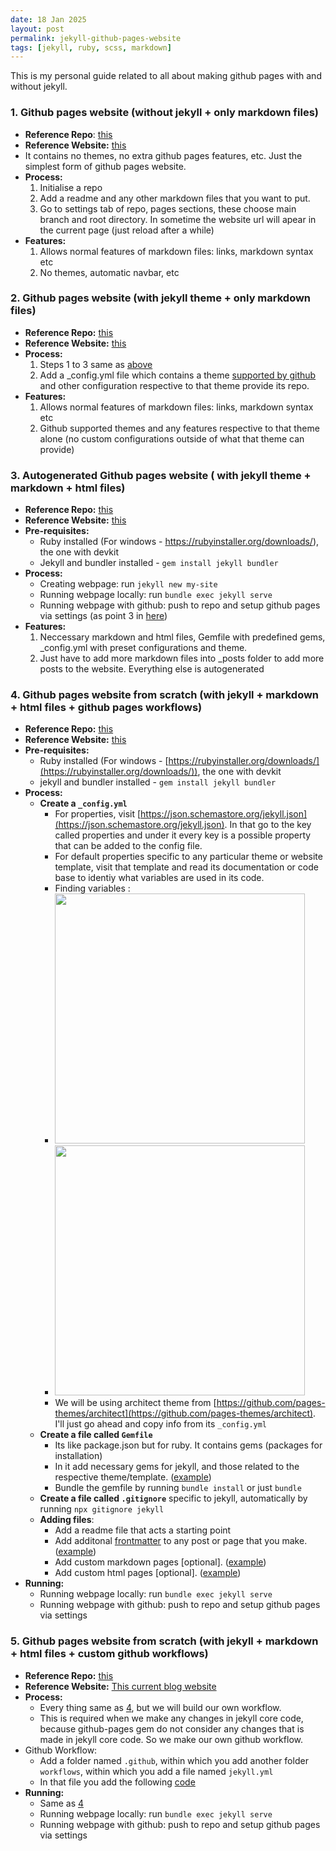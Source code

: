 ```yaml
---
date: 18 Jan 2025
layout: post
permalink: jekyll-github-pages-website
tags: [jekyll, ruby, scss, markdown]
---
```


This is my personal guide related to all about making github pages with and without jekyll.

### 1. Github pages website (without jekyll + only markdown files)

- **Reference Repo**: [this](https://github.com/Anusree6154s/github-pages-website-demo-1)
- **Reference Website:** [this](https://anusree6154s.github.io/github-pages-website-demo-1/)
- It contains no themes, no extra github pages features, etc. Just the simplest form of github pages website.
- **Process:**
  1. Initialise a repo
  2. Add a readme and any other markdown files that you want to put.
  3. Go to settings tab of repo, pages sections, these choose main branch and root directory. In sometime the website url will apear in the current page (just reload after a while)
- **Features:**
  1. Allows normal features of markdown files: links, markdown syntax etc
  2. No themes, automatic navbar, etc

### 2. Github pages website (with jekyll theme + only markdown files)

- **Reference Repo:** [this](https://github.com/Anusree6154s/github-pages-website-demo-2)
- **Reference Website:** [this](https://anusree6154s.github.io/github-pages-website-demo-2/)
- **Process:**
  1. Steps 1 to 3 same as [above](#1-github-pages-website-without-jekyll-only-markdown-files)
  2. Add a \_config.yml file which contains a theme [supported by github](https://pages.github.com/themes/) and other configuration respective to that theme provide its repo.
- **Features:**
  1. Allows normal features of markdown files: links, markdown syntax etc
  2. Github supported themes and any features respective to that theme alone (no custom configurations outside of what that theme can provide)

### 3. Autogenerated Github pages website ( with jekyll theme + markdown + html files)

- **Reference Repo:** [this](https://github.com/Anusree6154s/github-pages-website-demo-3)
- **Reference Website:** [this](https://anusree6154s.github.io/github-pages-website-demo-3/)
- **Pre-requisites:**
  - Ruby installed (For windows - https://rubyinstaller.org/downloads/), the one with devkit
  - Jekyll and bundler installed - `gem install jekyll bundler`
- **Process:**
  - Creating webpage: run `jekyll new my-site`
  - Running webpage locally: run `bundle exec jekyll serve`
  - Running webpage with github: push to repo and setup github pages via settings (as point 3 in [here](#1-github-pages-website-without-jekyll-only-markdown-files))
- **Features:**
  1. Neccessary markdown and html files, Gemfile with predefined gems, \_config.yml with preset configurations and theme.
  2. Just have to add more markdown files into \_posts folder to add more posts to the website. Everything else is autogenerated

### 4. Github pages website from scratch (with jekyll +  markdown + html files + github pages workflows)
- **Reference Repo:** [this](https://github.com/Anusree6154s/github-pages-website-demo-4)
- **Reference Website:** [this](https://anusree6154s.github.io/github-pages-website-demo-4/)
- **Pre-requisites:**
  - Ruby installed (For windows - [https://rubyinstaller.org/downloads/](https://rubyinstaller.org/downloads/)), the one with devkit
  - jekyll and bundler installed - `gem install jekyll bundler`
- **Process:**
  - **Create a `_config.yml`**
    - For properties, visit [https://json.schemastore.org/jekyll.json](https://json.schemastore.org/jekyll.json). In that go to the key called properties and under it every key is a possible property that can be added to the config file.
    - For default properties specific to any particular theme or website template, visit that template and read its documentation or code base to identiy what variables are used in its code.
    - Finding variables :
    - <img src='https://github.com/user-attachments/assets/04612ac5-0aba-45f2-8b2e-fdea9d482f74' width='400'/>
    - <img src='https://github.com/user-attachments/assets/045f61eb-3b55-407a-9ace-a021514d1913' width='400'/>
    - We will be using architect theme from [https://github.com/pages-themes/architect](https://github.com/pages-themes/architect). I'll just go ahead and copy info from its `_config.yml`
  - **Create a file called `Gemfile`**
    - Its like package.json but for ruby. It contains gems (packages for installation)
    - In it add necessary gems for jekyll, and those related to the respective theme/template. ([example](https://github.com/Anusree6154s/github-pages-website-demo-4/blob/main/Gemfile))
    - Bundle the gemfile by running `bundle install` or just `bundle`
  - **Create a file called `.gitignore`** specific to jekyll, automatically by running `npx gitignore jekyll`
  - **Adding files**:
    - Add a readme file that acts a starting point
    - Add additonal [frontmatter](https://jekyllrb.com/docs/front-matter/) to any post or page that you make. ([example](https://github.com/Anusree6154s/github-pages-website-demo-4/blob/main/first-default-page.md?plain=1))
    - Add custom markdown pages [optional]. ([example](https://github.com/Anusree6154s/github-pages-website-demo-4/blob/main/first-simple-page.md))
    - Add custom html pages [optional]. ([example](https://github.com/Anusree6154s/github-pages-website-demo-4/blob/main/_layouts/default.html))
- **Running:**
  - Running webpage locally: run `bundle exec jekyll serve`
  - Running webpage with github: push to repo and setup github pages via settings

### 5. Github pages website from scratch (with jekyll + markdown + html files + custom github workflows)
- **Reference Repo:** [this](https://github.com/Anusree6154s/documentation)
- **Reference Website:** [This current blog website](https://anusree6154s.github.io/documentation/)
- **Process:**
  - Every thing same as [4](#4-github-pages-website-from-scratch-with-jekyll---markdown--html-files--github-pages-workflows), but we will build our own workflow.
  - This is required when we make any changes in jekyll core code, because github-pages gem do not consider any changes that is made in jekyll core code. So we make our own github workflow.
- Github Workflow:
  - Add a folder named `.github`, within which you add another folder `workflows`, within which you add a file named `jekyll.yml`
  - In that file you add the following [code](https://github.com/Anusree6154s/documentation/blob/main/.github/workflows/jekyll.yml) 
- **Running:**
  - Same as [4](#4-github-pages-website-from-scratch-with-jekyll---markdown--html-files--github-pages-workflows)
  - Running webpage locally: run `bundle exec jekyll serve`
  - Running webpage with github: push to repo and setup github pages via settings
